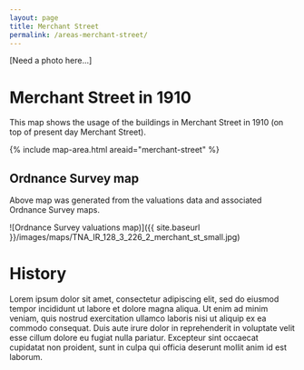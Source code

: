 ```yaml
---
layout: page
title: Merchant Street
permalink: /areas-merchant-street/
---
```


[Need a photo here...]

# Merchant Street in 1910

This map shows the usage of the buildings in Merchant Street in 1910 (on top of present day Merchant Street).

{% include map-area.html areaid="merchant-street" %}

## Ordnance Survey map

Above map was generated from the valuations data and associated Ordnance Survey maps.

![Ordnance Survey valuations map)]({{ site.baseurl }}/images/maps/TNA_IR_128_3_226_2_merchant_st_small.jpg)

# History

Lorem ipsum dolor sit amet, consectetur adipiscing elit, sed do eiusmod tempor incididunt ut labore et dolore magna aliqua. Ut enim ad minim veniam, quis nostrud exercitation ullamco laboris nisi ut aliquip ex ea commodo consequat. Duis aute irure dolor in reprehenderit in voluptate velit esse cillum dolore eu fugiat nulla pariatur. Excepteur sint occaecat cupidatat non proident, sunt in culpa qui officia deserunt mollit anim id est laborum.





